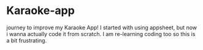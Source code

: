 # Karaoke-app
journey to improve my Karaoke App! I started with using appsheet, but now i wanna actually code it from scratch. I am re-learning coding too so this is a bit frustrating.
